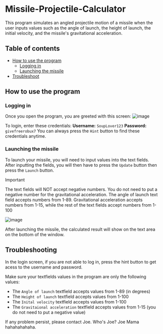# Missile-Projectile-Calculator
This program simulates an angled projectile motion of a missile when the user inputs values such as the angle of launch, the height of launch, the initial velocity, and the missile's gravitational acceleration.

## Table of contents
<!--ts-->
  * [How to use the program](#how-to-use-program)
    * [Logging in](#logging-in)
    * [Launching the missile](#launching-the-missile)
  * [Troubleshoot](#troubleshooting)
<!--te-->

## How to use the program

### Logging in 
Once you open the program, you are greeted with this screen:
![image](https://github.com/ReactorFailure/Missile-Projectile-Calculator/assets/69980969/095dc4c0-cca5-450c-8049-f7197fe31a94)

To login, enter these credentials:
**Username:** `SoupLover123`
**Password:** `givefreerobux7`
You can always press the `Hint` button to find these credentials anytime.


### Launching the missile
To launch your missile, you will need to input values into the text fields. After inputting the fields, you will then have to press the `Update` button then press the `Launch` button.
> [!IMPORTANT]
> The text fields will NOT accept negative numbers. You do not need to put a negative number for the gravitational acceleration.
> The angle of launch text field accepts numbers from 1-89. Gravitational acceleration accepts numbers from 1-15, while the rest of the text fields accept numbers from 1-100

![image](https://github.com/ReactorFailure/Missile-Projectile-Calculator/assets/69980969/7606f302-2735-4829-ac6f-bf47cffaa860)

After launching the missile, the calculated result will show on the text area on the bottom of the window.

## Troubleshooting
In the login screen, if you are not able to log in, press the hint button to get acess to the username and password.

Make sure your textfields values in the program are only the following values:
- The `Angle of launch` textfield accepts values from 1-89 (in degrees)
- The `Height of launch` textfield accepts values from 1-100
- The `Inital velocity` textfield accepts values from 1-100
- The `Gravitaional acceleration` textfield accepts values from 1-15 (you do not need to put a negative value)

If any problem persist, please contact Joe. Who's Joe? Joe Mama hahahahahaha.